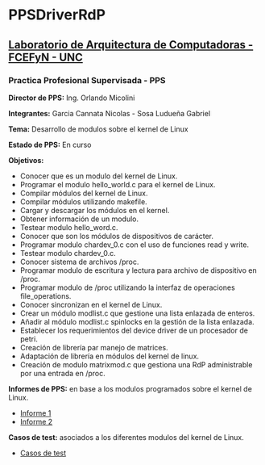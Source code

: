 # PPSDriverRdP

## [Laboratorio de Arquitectura de Computadoras - FCEFyN - UNC](http://computacion.efn.uncor.edu/lac)

### Practica Profesional Supervisada - PPS

  **Director de PPS:** Ing. Orlando Micolini
  
  **Integrantes:** Garcia Cannata Nicolas - Sosa Ludueña Gabriel
  
  **Tema:** Desarrollo de modulos sobre el kernel de Linux
  
  **Estado de PPS:** En curso
  
  **Objetivos:**
  
* Conocer que es un modulo del kernel de Linux. 
* Programar el modulo hello_world.c para el kernel de Linux. 
* Compilar módulos del kernel de Linux. 
* Compilar módulos utilizando makefile. 
* Cargar y descargar los módulos en el kernel. 
* Obtener información de un modulo. 
* Testear modulo hello_word.c. 
* Conocer que son los módulos de dispositivos de carácter. 
* Programar modulo chardev_0.c con el uso de funciones read y write. 
* Testear modulo chardev_0.c.
* Conocer sistema de archivos /proc.
* Programar modulo de escritura y lectura para archivo de dispositivo en /proc.
* Programar modulo de /proc utilizando la interfaz de operaciones file_operations.
* Conocer sincronizan en el kernel de Linux.
* Crear un módulo modlist.c que gestione una lista enlazada de enteros.
* Añadir al módulo modlist.c spinlocks en la gestión de la lista enlazada.
* Establecer los requerimientos del device driver de un procesador de petri.
* Creación de librería par manejo de matrices.
* Adaptación de librería en módulos del kernel de linux.
* Creación de modulo matrixmod.c que gestiona una RdP administrable por una entrada en /proc.

**Informes de PPS:** en base a los modulos programados sobre el kernel de Linux.
* [Informe 1](https://docs.google.com/document/d/1FPyeSiEfVnkB0pCu4qlRpiccHZzDRhBbd9qO8ZFv8m4/edit?usp=sharing)
* [Informe 2](https://docs.google.com/document/d/1SsGJhQmugP3i8FpAjkSKZpyXo0TqFblclkbleaAMfyA/edit?usp=sharing)

**Casos de test:** asociados a los diferentes modulos del kernel de Linux.
* [Casos de test](https://docs.google.com/spreadsheets/d/1KSpCpIVSr3l67MKMqqpquB5ZKdD6cYC1VT1fS6j0bbs/edit?usp=sharing)



